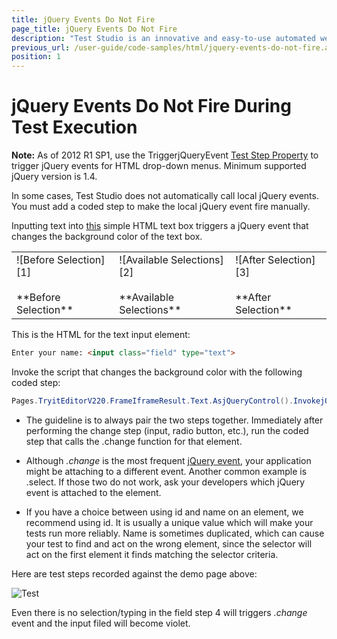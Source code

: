 ```yaml
---
title: jQuery Events Do Not Fire
page_title: jQuery Events Do Not Fire
description: "Test Studio is an innovative and easy-to-use automated web, WPF and load testing solution. Test Studio tests support essential technologies like ASP.NET AJAX, Silverlight, PHP and MVC. HTML5, Testing framework, functional testing, performance testing, load testing, exploratory testing, manual testing."
previous_url: /user-guide/code-samples/html/jquery-events-do-not-fire.aspx, /user-guide/code-samples/html/jquery-events-do-not-fire
position: 1
---
```

# jQuery Events Do Not Fire During Test Execution

**Note:** As of 2012 R1 SP1, use the TriggerjQueryEvent <a href="/features/test-maintenance/test-step-properties" target="_blank">Test Step Property</a> to trigger jQuery events for HTML drop-down menus. Minimum supported jQuery version is 1.4.

In some cases, Test Studio does not automatically call local jQuery events. You must add a coded step to make the local jQuery event fire manually.

Inputting text into <a href="http://www.w3schools.com/jquery/tryit.asp?filename=tryjquery_event_change" target="_blank">this</a> simple HTML text box triggers a jQuery event that changes the background color of the text box.

<table id="no-table">
	<tr>
		<td>![Before Selection][1] </br></br>**Before Selection**</td>
		<td>![Available Selections][2] </br></br>**Available Selections**</td>
		<td>![After Selection][3] </br></br>**After Selection**</td>
	</tr>
<table>

This is the HTML for the text input element:

````HTML
Enter your name: <input class="field" type="text">
````


Invoke the script that changes the background color with the following coded step:

````C#
Pages.TryitEditorV220.FrameIframeResult.Text.AsjQueryControl().InvokejQueryEvent(ArtOfTest.WebAii.jQuery.jQueryControl.jQueryControlEvents.change);
````

* The guideline is to always pair the two steps together. Immediately after performing the change step (input, radio button, etc.), run the coded step that calls the .change function for that element.

* Although *.change* is the most frequent <a href="http://api.jquery.com/category/events/" target="_blank">jQuery event</a>, your application might be attaching to a different event. Another common example is .select. If those two do not work, ask your developers which jQuery event is attached to the element.

* If you have a choice between using id and name on an element, we recommend using id. It is usually a unique value which will make your tests run more reliably. Name is sometimes duplicated, which can cause your test to find and act on the wrong element, since the selector will act on the first element it finds matching the selector criteria.

Here are test steps recorded against the demo page above:

![Test][4]

Even there is no selection/typing in the field step 4 will triggers *.change* event and the input filed will become violet.

[1]: /img/advanced-topics/coded-samples/html/jQuery-events-do-not-fire/fig1.png
[2]: /img/advanced-topics/coded-samples/html/jQuery-events-do-not-fire/fig2.png
[3]: /img/advanced-topics/coded-samples/html/jQuery-events-do-not-fire/fig3.png
[4]: /img/advanced-topics/coded-samples/html/jQuery-events-do-not-fire/fig4.png


